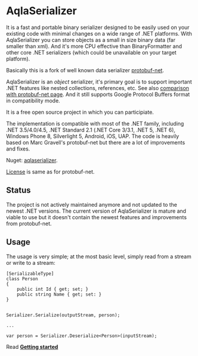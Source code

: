AqlaSerializer
==============
It is a fast and portable binary serializer designed to be easily used on your existing code with minimal changes on a wide range of .NET platforms. With AqlaSerializer you can store objects as a small in size binary data (far smaller than xml). And it's more CPU effective than BinaryFormatter and other core .NET serializers (which could be unavailable on your target platform).

Basically this is a fork of well known data serializer <a href="https://github.com/mgravell/protobuf-net">protobuf-net</a>.

AqlaSerializer is an *object* serializer, it's primary goal is to support important .NET features like nested collections, references, etc. See also <a href="https://github.com/AqlaSolutions/AqlaSerializer/wiki/Comparison-with-protobuf-net-and-migration">comparison with protobuf-net page</a>. And it still supports Google Protocol Buffers format in compatibility mode.

It is a free open source project in which you can participiate.

The implementation is compatible with most of the .NET family, including .NET 3.5/4.0/4.5, .NET Standard 2.1 (.NET Core 3/3.1, .NET 5, .NET 6), Windows Phone 8, Silverlight 5, Android, iOS, UAP. The code is heavily based on Marc Gravell's protobuf-net but there are a lot of improvements and fixes.

Nuget: <a href="https://www.nuget.org/packages/aqlaserializer/">aqlaserializer</a>.

<a href="https://github.com/AqlaSolutions/AqlaSerializer/blob/master/Licence.txt">License</a> is same as for protobuf-net.

## Status
The project is not actively maintained anymore and not updated to the newest .NET versions. The current version of AqlaSerializer is mature and viable to use but it doesn't contain the newest features and improvements from protobuf-net. 

## Usage

The usage is very simple; at the most basic level, simply read from a stream or write to a stream:

	[SerializableType]
	class Person 
	{
	    public int Id { get; set; }
	    public string Name { get; set: }
	}


	Serializer.Serialize(outputStream, person);
	
	...
	
	var person = Serializer.Deserialize<Person>(inputStream);

Read <b><a href="https://github.com/AqlaSolutions/AqlaSerializer/wiki">Getting started</a></b>
